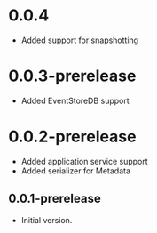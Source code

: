 # 0.0.4
- Added support for snapshotting

# 0.0.3-prerelease
- Added EventStoreDB support

# 0.0.2-prerelease
- Added application service support
- Added serializer for Metadata

## 0.0.1-prerelease
- Initial version.
